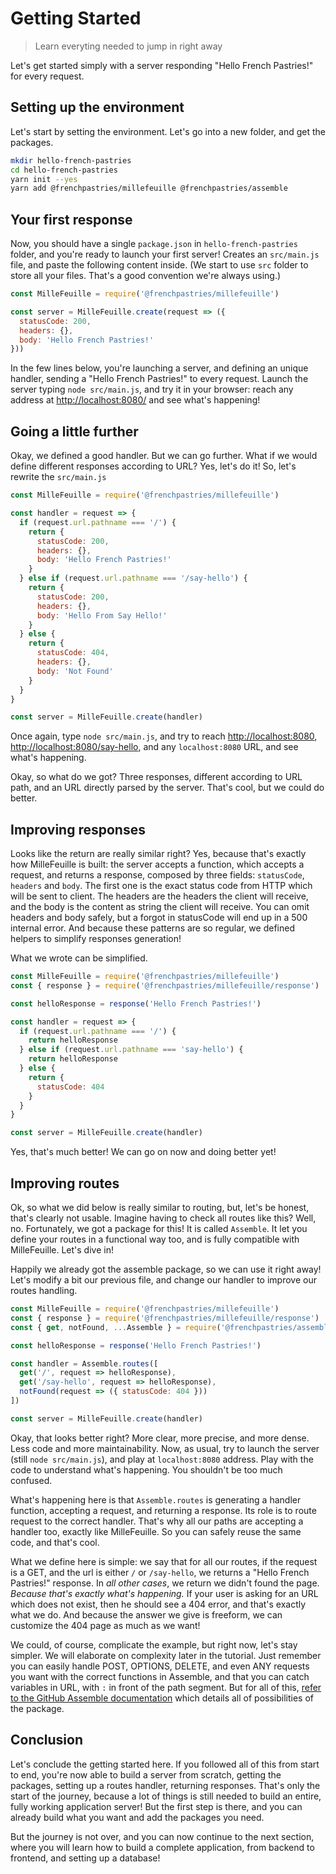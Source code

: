 # Getting Started

> Learn everyting needed to jump in right away

Let's get started simply with a server responding "Hello French Pastries!" for every request.

## Setting up the environment

Let's start by setting the environment. Let's go into a new folder, and get the packages.

```bash
mkdir hello-french-pastries
cd hello-french-pastries
yarn init --yes
yarn add @frenchpastries/millefeuille @frenchpastries/assemble
```

## Your first response

Now, you should have a single `package.json` in `hello-french-pastries` folder, and you're ready to launch your first server! Creates an `src/main.js` file, and paste the following content inside. (We start to use `src` folder to store all your files. That's a good convention we're always using.)

```javascript
const MilleFeuille = require('@frenchpastries/millefeuille')

const server = MilleFeuille.create(request => ({
  statusCode: 200,
  headers: {},
  body: 'Hello French Pastries!'
}))
```

In the few lines below, you're launching a server, and defining an unique handler, sending a "Hello French Pastries!" to every request. Launch the server typing `node src/main.js`, and try it in your browser: reach any address at [http://localhost:8080/](http://localhost:8080/) and see what's happening!

## Going a little further

Okay, we defined a good handler. But we can go further. What if we would define different responses according to URL? Yes, let's do it! So, let's rewrite the `src/main.js`

```javascript
const MilleFeuille = require('@frenchpastries/millefeuille')

const handler = request => {
  if (request.url.pathname === '/') {
    return {
      statusCode: 200,
      headers: {},
      body: 'Hello French Pastries!'
    }
  } else if (request.url.pathname === '/say-hello') {
    return {
      statusCode: 200,
      headers: {},
      body: 'Hello From Say Hello!'
    }
  } else {
    return {
      statusCode: 404,
      headers: {},
      body: 'Not Found'
    }
  }
}

const server = MilleFeuille.create(handler)
```

Once again, type `node src/main.js`, and try to reach [http://localhost:8080](http://localhost:8080), [http://localhost:8080/say-hello](http://localhost:8080/say-hello), and any `localhost:8080` URL, and see what's happening.

Okay, so what do we got? Three responses, different according to URL path, and an URL directly parsed by the server. That's cool, but we could do better.

## Improving responses

Looks like the return are really similar right? Yes, because that's exactly how MilleFeuille is built: the server accepts a function, which accepts a request, and returns a response, composed by three fields: `statusCode`, `headers` and `body`. The first one is the exact status code from HTTP which will be sent to client. The headers are the headers the client will receive, and the body is the content as string the client will receive. You can omit headers and body safely, but a forgot in statusCode will end up in a 500 internal error. And because these patterns are so regular, we defined helpers to simplify responses generation!

What we wrote can be simplified.

```javascript
const MilleFeuille = require('@frenchpastries/millefeuille')
const { response } = require('@frenchpastries/millefeuille/response')

const helloResponse = response('Hello French Pastries!')

const handler = request => {
  if (request.url.pathname === '/') {
    return helloResponse
  } else if (request.url.pathname === 'say-hello') {
    return helloResponse
  } else {
    return {
      statusCode: 404
    }
  }
}

const server = MilleFeuille.create(handler)
```

Yes, that's much better! We can go on now and doing better yet!

## Improving routes

Ok, so what we did below is really similar to routing, but, let's be honest, that's clearly not usable. Imagine having to check all routes like this? Well, no. Fortunately, we got a package for this! It is called `Assemble`. It let you define your routes in a functional way too, and is fully compatible with MilleFeuille. Let's dive in!

Happily we already got the assemble package, so we can use it right away! Let's modify a bit our previous file, and change our handler to improve our routes handling.

```javascript
const MilleFeuille = require('@frenchpastries/millefeuille')
const { response } = require('@frenchpastries/millefeuille/response')
const { get, notFound, ...Assemble } = require('@frenchpastries/assemble')

const helloResponse = response('Hello French Pastries!')

const handler = Assemble.routes([
  get('/', request => helloResponse),
  get('/say-hello', request => helloResponse),
  notFound(request => ({ statusCode: 404 }))
])

const server = MilleFeuille.create(handler)
```

Okay, that looks better right? More clear, more precise, and more dense. Less code and more maintainability. Now, as usual, try to launch the server (still `node src/main.js`), and play at `localhost:8080` address. Play with the code to understand what's happening. You shouldn't be too much confused.

What's happening here is that `Assemble.routes` is generating a handler function, accepting a request, and returning a response. Its role is to route request to the correct handler. That's why all our paths are accepting a handler too, exactly like MilleFeuille. So you can safely reuse the same code, and that's cool.

What we define here is simple: we say that for all our routes, if the request is a GET, and the url is either `/` or `/say-hello`, we returns a "Hello French Pastries!" response. In *all other cases*, we return we didn't found the page. *Because that's exactly what's happening.* If your user is asking for an URL which does not exist, then he should see a 404 error, and that's exactly what we do. And because the answer we give is freeform, we can customize the 404 page as much as we want!

We could, of course, complicate the example, but right now, let's stay simpler. We will elaborate on complexity later in the tutorial. Just remember you can easily handle POST, OPTIONS, DELETE, and even ANY requests you want with the correct functions in Assemble, and that you can catch variables in URL, with `:` in front of the path segment. But for all of this, [refer to the GitHub Assemble documentation](https://github.com/FrenchPastries/assemble) which details all of possibilities of the package.

## Conclusion

Let's conclude the getting started here. If you followed all of this from start to end, you're now able to build a server from scratch, getting the packages, setting up a routes handler, returning responses. That's only the start of the journey, because a lot of things is still needed to build an entire, fully working application server! But the first step is there, and you can already build what you want and add the packages you need.

But the journey is not over, and you can now continue to the next section, where you will learn how to build a complete application, from backend to frontend, and setting up a database!
